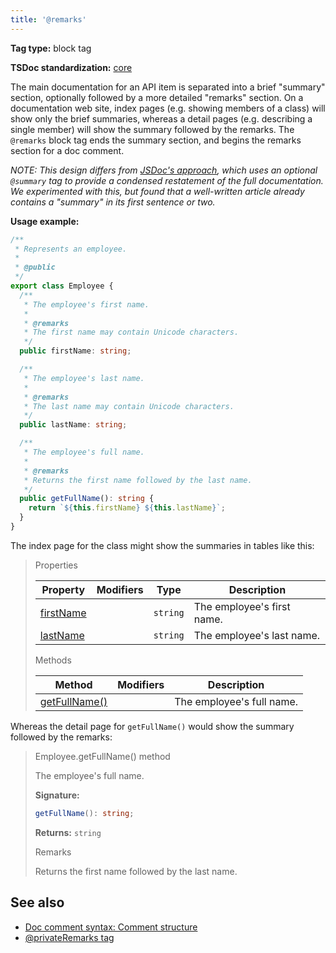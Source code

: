 ```yaml
---
title: '@remarks'
---
```


**Tag type:** block tag

**TSDoc standardization:** [core](https://github.com/microsoft/tsdoc/blob/master/tsdoc/src/details/Standardization.ts)

The main documentation for an API item is separated into a brief "summary" section, optionally followed by
a more detailed "remarks" section. On a documentation web site, index pages (e.g. showing members of a class)
will show only the brief summaries, whereas a detail pages (e.g. describing a single member) will show the summary
followed by the remarks. The `@remarks` block tag ends the summary section, and begins the remarks section for
a doc comment.

_NOTE: This design differs from [JSDoc's approach](http://usejsdoc.org/tags-summary.html), which uses
an optional `@summary` tag to provide a condensed restatement of the full documentation. We experimented with
this, but found that a well-written article already contains a "summary" in its first sentence or two._

**Usage example:**

```ts
/**
 * Represents an employee.
 *
 * @public
 */
export class Employee {
  /**
   * The employee's first name.
   *
   * @remarks
   * The first name may contain Unicode characters.
   */
  public firstName: string;

  /**
   * The employee's last name.
   *
   * @remarks
   * The last name may contain Unicode characters.
   */
  public lastName: string;

  /**
   * The employee's full name.
   *
   * @remarks
   * Returns the first name followed by the last name.
   */
  public getFullName(): string {
    return `${this.firstName} ${this.lastName}`;
  }
}
```

The index page for the class might show the summaries in tables like this:

> <div style={{fontWeight: 'bold', fontSize: '24px'}}>Properties</div>
>
> | Property       | Modifiers | Type                | Description                |
> | -------------- | --------- | ------------------- | -------------------------- |
> | [firstName](#) |           | <code>string</code> | The employee's first name. |
> | [lastName](#)  |           | <code>string</code> | The employee's last name.  |
>
> <div style={{fontWeight: 'bold', fontSize: '24px', paddingTop: '1rem'}}>Methods</div>
>
> | Method             | Modifiers | Description               |
> | ------------------ | --------- | ------------------------- |
> | [getFullName()](#) |           | The employee's full name. |

Whereas the detail page for `getFullName()` would show the summary followed by the remarks:

> <div style={{fontWeight: 'bold', fontSize: '24px'}}>Employee.getFullName() method</div>
>
> The employee's full name.
>
> <b>Signature:</b>
>
> ```typescript
> getFullName(): string;
> ```
>
> <b>Returns:</b> `string`
>
> <div style={{fontWeight: 'bold', fontSize: '24px', paddingTop: '1rem'}}>Remarks</div>
>
> Returns the first name followed by the last name.

## See also

- [Doc comment syntax: Comment structure](../tsdoc/doc_comment_syntax.md#comment-structure)
- [@privateRemarks tag](../tsdoc/tag_privateremarks.md)
